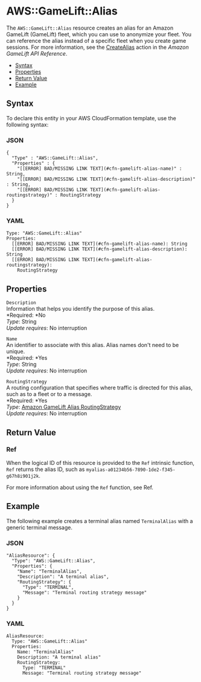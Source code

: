 # AWS::GameLift::Alias<a name="aws-resource-gamelift-alias"></a>

The `AWS::GameLift::Alias` resource creates an alias for an Amazon GameLift \(GameLift\) fleet, which you can use to anonymize your fleet\. You can reference the alias instead of a specific fleet when you create game sessions\. For more information, see the [CreateAlias](http://docs.aws.amazon.com/gamelift/latest/apireference/API_CreateAlias.html) action in the *Amazon GameLift API Reference*\.


+ [Syntax](#aws-resource-gamelift-alias-syntax)
+ [Properties](#w3ab2c21c10d642b9)
+ [Return Value](#w3ab2c21c10d642c11)
+ [Example](#w3ab2c21c10d642c13)

## Syntax<a name="aws-resource-gamelift-alias-syntax"></a>

To declare this entity in your AWS CloudFormation template, use the following syntax:

### JSON<a name="aws-resource-gamelift-alias-syntax.json"></a>

```
{
  "Type" : "AWS::GameLift::Alias",
  "Properties" : {
    "[[ERROR] BAD/MISSING LINK TEXT](#cfn-gamelift-alias-name)" : String,
    "[[ERROR] BAD/MISSING LINK TEXT](#cfn-gamelift-alias-description)" : String,
    "[[ERROR] BAD/MISSING LINK TEXT](#cfn-gamelift-alias-routingstrategy)" : RoutingStrategy
  }
}
```

### YAML<a name="aws-resource-gamelift-alias-syntax.yaml"></a>

```
Type: "AWS::GameLift::Alias"
Properties: 
  [[ERROR] BAD/MISSING LINK TEXT](#cfn-gamelift-alias-name): String
  [[ERROR] BAD/MISSING LINK TEXT](#cfn-gamelift-alias-description): String
  [[ERROR] BAD/MISSING LINK TEXT](#cfn-gamelift-alias-routingstrategy):
    RoutingStrategy
```

## Properties<a name="w3ab2c21c10d642b9"></a>

`Description`  
Information that helps you identify the purpose of this alias\.  
*Required: *No  
*Type*: String  
*Update requires*: No interruption

`Name`  
An identifier to associate with this alias\. Alias names don't need to be unique\.  
*Required: *Yes  
*Type*: String  
*Update requires*: No interruption

`RoutingStrategy`  
A routing configuration that specifies where traffic is directed for this alias, such as to a fleet or to a message\.  
*Required: *Yes  
*Type*: [Amazon GameLift Alias RoutingStrategy](aws-properties-gamelift-alias-routingstrategy.md)  
*Update requires*: No interruption

## Return Value<a name="w3ab2c21c10d642c11"></a>

### Ref<a name="w3ab2c21c10d642c11b2"></a>

When the logical ID of this resource is provided to the `Ref` intrinsic function, `Ref` returns the alias ID, such as `myalias-a01234b56-7890-1de2-f345-g67h8i901j2k`\.

For more information about using the `Ref` function, see Ref\.

## Example<a name="w3ab2c21c10d642c13"></a>

The following example creates a terminal alias named `TerminalAlias` with a generic terminal message\.

### JSON<a name="aws-resource-gamelift-alias-example.json"></a>

```
"AliasResource": {
  "Type": "AWS::GameLift::Alias",
  "Properties": {
    "Name": "TerminalAlias",
    "Description": "A terminal alias",
    "RoutingStrategy": {
      "Type": "TERMINAL",
      "Message": "Terminal routing strategy message"
    }
  }
}
```

### YAML<a name="aws-resource-gamelift-alias-example.yaml"></a>

```
AliasResource: 
  Type: "AWS::GameLift::Alias"
  Properties: 
    Name: "TerminalAlias"
    Description: "A terminal alias"
    RoutingStrategy: 
      Type: "TERMINAL"
      Message: "Terminal routing strategy message"
```